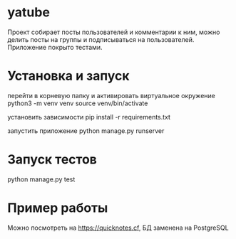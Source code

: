 # yatube
Проект собирает посты пользователей и комментарии к ним, можно делить посты на группы и подписываться на пользователей. Приложение покрыто тестами.

# Установка и запуск
  перейти в корневую папку и активировать виртуальное окружение
  python3 -m venv venv
  source venv/bin/activate
  
  установить зависимости
  pip install -r requirements.txt
  
  запустить приложение
  python manage.py runserver
  
# Запуск тестов
  python manage.py test
  
# Пример работы
  Можно посмотреть на https://quicknotes.cf, БД заменена на PostgreSQL
